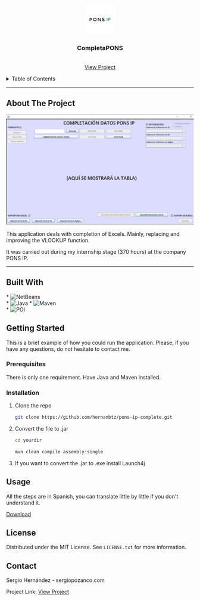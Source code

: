 <div align="center">
  <p>
    <img src="https://github.com/hernanbtz/pons-ip-complete/blob/master/src/main/resources/img/logo.jpg?raw=true" alt="Logo" width="80" height="80">
  </p>

  <h3 align="center">CompletaPONS</h3>

  <p align="center">
    <br/>
    <a href="https://github.com/hernanbtz/pons-ip-complete">View Project</a>
  </p>
</div>
<details>
  <summary>Table of Contents</summary>
  <ol>
    <li>
      <a href="#about-the-project">About The Project</a>
      <ul>
        <li><a href="#built-with">Built With</a></li>
      </ul>
    </li>
    <li>
      <a href="#getting-started">Getting Started</a>
      <ul>
        <li><a href="#prerequisites">Prerequisites</a></li>
        <li><a href="#installation">Installation</a></li>
      </ul>
    </li>
    <li><a href="#usage">Usage</a></li>
    <li><a href="#license">License</a></li>
    <li><a href="#contact">Contact</a></li>
  </ol>
</details>

---

## About The Project

 <p>
    <img src="https://github.com/hernanbtz/pons-ip-complete/blob/master/src/main/resources/img/ppal.png?raw=true" alt="MainScreen">
 </p>

This application deals with completion of Excels. Mainly, replacing and improving the VLOOKUP function.

It was carried out during my internship stage (370 hours) at the company PONS IP.

---

## Built With
<p>
  * <img alt="NetBeans" src="https://custom-icon-badges.demolab.com/badge/Apache%20NetBeans-green.svg?logo=netbeans&logoColor=white">
  <br>
  * <img alt="Java" src="https://custom-icon-badges.demolab.com/badge/Java-007396.svg?logo=java&logoColor=white">
  * <img alt="Maven" src="https://custom-icon-badges.demolab.com/badge/Maven-grey.svg?logo=&logoColor=white">
  <br>
  * <img alt="POI" src="https://custom-icon-badges.demolab.com/badge/POI-orange.svg?logo=&logoColor=white">
</p>

## Getting Started

This is a brief example of how you could run the application. 
Please, if you have any questions, do not hesitate to contact me.

### Prerequisites

There is only one requirement. Have Java and Maven installed.

### Installation

1. Clone the repo
   ```sh
   git clone https://github.com/hernanbtz/pons-ip-complete.git
   ```
2. Convert the file to .jar
   ```sh
   cd yourdir
   ```
   ```sh
   mvn clean compile assembly:single
   ```
3. If you want to convert the .jar to .exe install Launch4j

## Usage

All the steps are in Spanish, you can translate little by little if you don't understand it.

<a href="https://github.com/hernanbtz/pons-ip-complete/blob/master/src/main/resources/img/ManualPonsAPP.pdf">Download</a>

## License

Distributed under the MIT License. See `LICENSE.txt` for more information.

## Contact

Sergio Hernández - sergiopozanco.com

Project Link: <a href="https://github.com/hernanbtz/pons-ip-complete">View Project</a>




